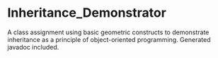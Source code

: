 # Inheritance_Demonstrator
A class assignment using basic geometric constructs to demonstrate inheritance as a principle of object-oriented programming.
Generated javadoc included.
